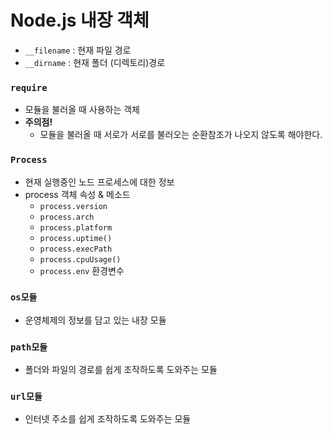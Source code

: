 # Node.js 내장 객체

- `__filename` : 현재 파일 경로
- `__dirname` : 현재 폴더 (디렉토리)경로

### `require`

- 모듈을 불러올 때 사용하는 객체
- **주의점!**
  - 모듈을 불러올 때 서로가 서로를 불러오는 순환참조가 나오지 않도록 해야한다.

### `Process`

- 현재 실행중인 노드 프로세스에 대한 정보
- process 객체 속성 & 메소드
  - `process.version`
  * `process.arch`
  - `process.platform`
  * `process.uptime()`
  - `process.execPath`
  * `process.cpuUsage()`
  - `process.env` 환경변수

### `os모듈`

- 운영체제의 정보를 담고 있는 내장 모듈

### `path모듈`

- 폴더와 파일의 경로를 쉽게 조작하도록 도와주는 모듈

### `url모듈`

- 인터넷 주소를 쉽게 조작하도록 도와주는 모듈
